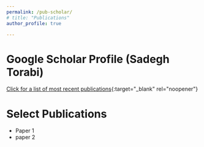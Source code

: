 ```yaml
---
permalink: /pub-scholar/
# title: "Publications"
author_profile: true

---
```

Google Scholar Profile (Sadegh Torabi)
======
[Click for a list of most recent publications](https://scholar.google.com/citations?user=sHaylg0AAAAJ&hl=en){:target="_blank" rel="noopener"}

Select Publications
======
* Paper 1
* paper 2
